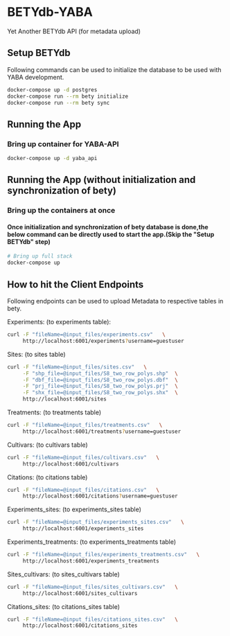 # BETYdb-YABA
Yet Another BETYdb API (for metadata upload)


## Setup BETYdb

Following commands can be used to initialize the database to be used 
with YABA development.

```bash
docker-compose up -d postgres
docker-compose run --rm bety initialize
docker-compose run --rm bety sync
```


## Running the App

### Bring up container for YABA-API

```sh
docker-compose up -d yaba_api
```

## Running the App (without initialization and synchronization of bety)

### Bring up the containers at once

#### Once initialization and synchronization of bety database is done,the below command can be directly used to start the app.(Skip the "Setup BETYdb" step) 
```sh
# Bring up full stack
docker-compose up
```


## How to hit the Client Endpoints

Following endpoints can be used to upload Metadata to respective tables in bety.

Experiments: (to experiments table):

```sh
curl -F "fileName=@input_files/experiments.csv"   \
     http://localhost:6001/experiments?username=guestuser
```

Sites: (to sites table)

```sh
curl -F "fileName=@input_files/sites.csv"   \
     -F "shp_file=@input_files/S8_two_row_polys.shp"  \
     -F "dbf_file=@input_files/S8_two_row_polys.dbf"  \
     -F "prj_file=@input_files/S8_two_row_polys.prj"  \
     -F "shx_file=@input_files/S8_two_row_polys.shx"  \
     http://localhost:6001/sites
```

Treatments: (to treatments table)

```sh
curl -F "fileName=@input_files/treatments.csv"   \
     http://localhost:6001/treatments?username=guestuser
```

Cultivars: (to cultivars table)

```sh
curl -F "fileName=@input_files/cultivars.csv"   \
     http://localhost:6001/cultivars
```


Citations: (to citations table)

```sh
curl -F "fileName=@input_files/citations.csv"   \
     http://localhost:6001/citations?username=guestuser
```

Experiments_sites: (to experiments_sites table)

```sh
curl -F "fileName=@input_files/experiments_sites.csv"   \
     http://localhost:6001/experiments_sites
```
Experiments_treatments: (to experiments_treatments table)

```sh
curl -F "fileName=@input_files/experiments_treatments.csv"   \
     http://localhost:6001/experiments_treatments
```

Sites_cultivars: (to sites_cultivars table)

```sh
curl -F "fileName=@input_files/sites_cultivars.csv"   \
     http://localhost:6001/sites_cultivars
```

Citations_sites: (to citations_sites table)
 
```sh
curl -F "fileName=@input_files/citations_sites.csv"   \
     http://localhost:6001/citations_sites
```
